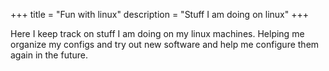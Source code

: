 +++
title = "Fun with linux"
description = "Stuff I am doing on linux"
+++

Here I keep track on stuff I am doing on my linux machines. Helping me organize my configs and try out new 
software and help me configure them again in the future. 
